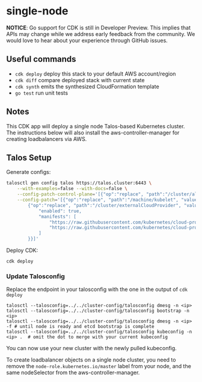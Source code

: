 # single-node

**NOTICE**: Go support for CDK is still in Developer Preview. This implies that APIs may
change while we address early feedback from the community. We would love to hear
about your experience through GitHub issues.

## Useful commands

 * `cdk deploy`      deploy this stack to your default AWS account/region
 * `cdk diff`        compare deployed stack with current state
 * `cdk synth`       emits the synthesized CloudFormation template
 * `go test`         run unit tests

## Notes

This CDK app will deploy a single node Talos-based Kubernetes cluster. The instructions below will also install the aws-controller-manager for creating loadbalancers via AWS. 

## Talos Setup

Generate configs:
```bash
talosctl gen config talos https://talos.cluster:6443 \
    --with-examples=false --with-docs=false \
    --config-patch-control-plane='[{"op":"replace", "path":"/cluster/allowSchedulingOnMasters", "value":true}]' \
    --config-patch='[{"op":"replace", "path":"/machine/kubelet", "value": {"registerWithFQDN": true}},
        {"op":"replace", "path":"/cluster/externalCloudProvider", "value": {
            "enabled": true,
            "manifests": [
                "https://raw.githubusercontent.com/kubernetes/cloud-provider-aws/v1.20.0-alpha.0/manifests/rbac.yaml", 
                "https://raw.githubusercontent.com/kubernetes/cloud-provider-aws/v1.20.0-alpha.0/manifests/aws-cloud-controller-manager-daemonset.yaml"
            ]
        }}]'
```

Deploy CDK:
```
cdk deploy
```

### Update Talosconfig
Replace the endpoint in your talosconfig with the one in the output of `cdk deploy`
```
talosctl --talosconfig=../../cluster-config/talosconfig dmesg -n <ip>
talosctl --talosconfig=../../cluster-config/talosconfig bootstrap -n <ip>
talosctl --talosconfig=../../cluster-config/talosconfig dmesg -n <ip> -f # until node is ready and etcd bootstrap is complete
talosctl --talosconfig=../../cluster-config/talosconfig kubeconfig -n <ip> .  # omit the dot to merge with your current kubeconfig
```

You can now use your new cluster with the newly pulled kubeconfig.

To create loadbalancer objects on a single node cluster, you need to remove the `node-role.kubernetes.io/master` label from your node, and the same nodeSelector from the aws-controller-manager. 
